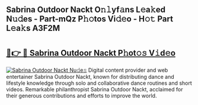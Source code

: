 ## Sabrina Outdoor Nackt O𝚗𝚕yf𝚊ns L𝚎a𝚔ed N𝚞𝚍es - Part-mQz P𝚑𝚘tos Vi𝚍𝚎o - H𝚘𝚝 Part L𝚎a𝚔s A3F2M

# <h2><a href="http://kf72cyb.oniu.top/?m=Sabrina+Outdoor+Nackt">🔗👉 🔴 Sabrina Outdoor Nackt P𝚑ot𝚘𝚜 V𝚒d𝚎o</a></h2>

[![Sabrina Outdoor Nackt Nu𝚍e𝚜](https://i.imgur.com/0qMVB7G.gif)](http://kf72cyb.oniu.top/?m=Sabrina+Outdoor+Nackt)
Digital content provider and web entertainer Sabrina Outdoor Nackt, known for distributing dance and lifestyle knowledge through solo and collaborative dance routines and short videos. Remarkable philanthropist Sabrina Outdoor Nackt, acclaimed for their generous contributions and efforts to improve the world.  
